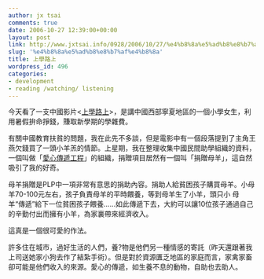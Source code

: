 ```yaml
---
author: jx tsai
comments: true
date: 2006-10-27 12:39:00+00:00
layout: post
link: http://www.jxtsai.info/0928/2006/10/27/%e4%b8%8a%e5%ad%b8%e8%b7%af%e4%b8%8a/
slug: '%e4%b8%8a%e5%ad%b8%e8%b7%af%e4%b8%8a'
title: 上學路上
wordpress_id: 496
categories:
- development
- reading /watching/ listening
---
```


今天看了一支中國影片<[上學路上](http://www.imdb.com/title/tt0470532/)>，是講中國西部寧夏地區的一個小學女生，利用暑假拚命掙錢，賺取新學期的學雜費。

有關中國教育扶貧的問題，我在此先不多談，但是電影中有一個段落提到了主角王燕欠錢買了一頭小羊羔的情節。上星期，我在整理收集中國民間助學組織的資料，一個叫做「[愛心傳遞工程](http://www.passlove.org/)」的組織，捐贈項目居然有一個叫「捐贈母羊」，這自然吸引了我的好奇。

母羊捐贈是PLP中一項非常有意思的捐助內容。捐助人給貧困孩子購買母羊。小母羊70-100元左右，孩子負責母羊的平時餵養，等到母羊生了小羊，頭只小 母羊“傳遞”給下一位貧困孩子餵養……如此傳遞下去，大約可以讓10位孩子通過自己的辛勤付出而擁有小羊，為家裏帶來經濟收入。

這真是一個很可愛的作法。

許多住在城市，過好生活的人們，養?物是他們另一種情感的寄託（昨天還跟著我上司送她家小狗去作了結紮手術）。但是對於資源匱乏地區的家庭而言，家禽家畜卻可能是他們收入的來源。愛心的傳遞，如生養不息的動物，自助也去助人。
